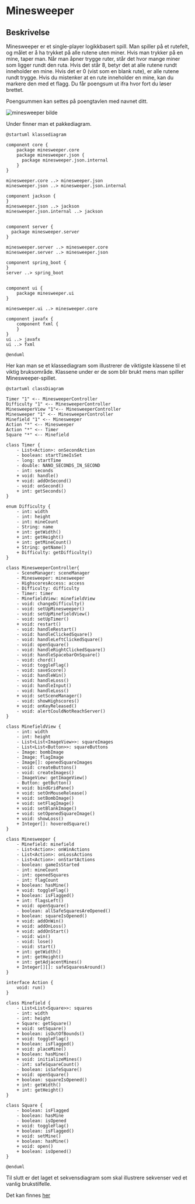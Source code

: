 # Minesweeper

Beskrivelse
- 
Minesweeper er et single-player logikkbasert spill. Man spiller på et rutefelt, og målet er å ha trykket på alle rutene uten miner. Hvis man trykker på en mine, taper man. Når man åpner trygge ruter, står det hvor mange miner som ligger rundt den ruta. Hvis det står 8, betyr det at alle rutene rundt inneholder en mine. Hvis det er 0 (vist som en blank rute), er alle rutene rundt trygge. Hvis du mistenker at en rute inneholder en mine, kan du markere den med et flagg. Du får poengsum ut ifra hvor fort du løser brettet.

Poengsummen kan settes på poengtavlen med navnet ditt.

![minesweeper bilde](/minesweeper\ui\src\main\resources\minesweeper\ui\minesweeper.png)

Under finner man et pakkediagram.

```plantuml
@startuml klassediagram

component core {
	package minesweeper.core
	package minesweeper.json {
	  package minesweeper.json.internal
	}
}

minesweeper.core ..> minesweeper.json
minesweeper.json ..> minesweeper.json.internal

component jackson {
}
minesweeper.json ..> jackson
minesweeper.json.internal ..> jackson


component server {
  package minesweeper.server
}

minesweeper.server ..> minesweeper.core
minesweeper.server ..> minesweeper.json

component spring_boot {
}
server ..> spring_boot


component ui {
	package minesweeper.ui
}

minesweeper.ui ..> minesweeper.core

component javafx {
	component fxml {
	}
}
ui ..> javafx
ui ..> fxml

@enduml
```


Her kan man se et klassediagram som illustrerer de viktigste klassene til et viktig bruksområde.
Klassene under er de som blir brukt mens man spiller Minesweeper-spillet.

```plantuml
@startuml classDiagram

Timer "1" <-- MinesweeperController
Difficulty "1" <-- MinesweeperController
MinesweeperView "1"<-- MinesweeperController
Minesweeper "1" <-- MinesweeperController
Minefield "1" <-- Minesweeper
Action "*" <-- Minesweeper
Action "*" <-- Timer
Square "*" <-- Minefield

class Timer {
    - List<Action>: onSecondAction
    - boolean: startTimeIsSet
    - long: startTime
    - double: NANO_SECONDS_IN_SECOND
    - int: seconds
    + void: handle()
    + void: addOnSecond()
    - void: onSecond()
    + int: getSeconds()
}

enum Difficulty {
    - int: width
    - int: height
    - int: mineCount
    - String: name
    + int: getWidth()
    + int: getHeight()
    + int: getMineCount()
    + String: getName()
    + Difficulty: getDifficulty()
}

class MinesweeperController{
    - SceneManager: sceneManager
    - Minesweeper: minesweeper
    - HighscoresAccess: access
    - Difficulty: difficulty
    - Timer: timer
    - MinefieldView: minefieldView
    - void: changeDifficulty()
    - void: setUpMinesweeper()
    - void: setUpMinefieldView()
    - void: setUpTimer()
    + void: restart()
    - void: handleRestart()
    - void: handleClickedSquare()
    - void: handleLeftClickedSquare()
    - void: openSquare()
    - void: handleRightClickedSquare()
    - void: handleSpacebarOnSquare()
    - void: chord()
    - void: toggleFlag()
    - void: saveScore()
    - void: handleWin()
    - void: handleLoss()
    - void: handleInput()
    - void: handleLoss()
    + void: setSceneManager()
    - void: showHighscores()
    + void: onKeyReleased()
    - void: alertCouldNotReachServer()
}

class MinefieldView {
    - int: width
    - int: height
    - List<List<ImageView>>: squareImages
    - List<List<Button>>: squareButtons
    - Image: bombImage
    - Image: flagImage
    - Image[]: openedSquareImages
    - void: createButtons()
    - void: createImages()
    - ImageView: getImageView()
    - Button: getButton()
    + void: bindGridPane()
    + void: setOnMouseRelease()
    + void: setBombImage()
    + void: setFlagImage()
    + void: setBlankImage()
    + void: setOpenedSquareImage()
    + void: showLoss()
    + Integer[]: hoveredSquare()
}

class Minesweeper {
    - Minefield: minefield
    - List<Action>: onWinActions
    - List<Action>: onLossActions
    - List<Action>: onStartActions
    - boolean: gameIsStarted
    - int: mineCount
    - int: openedSquares
    - int: flagCount
    + boolean: hasMine()
    + void: toggleFlag()
    + boolean: isFlagged()
    + int: flagsLeft()
    + void: openSquare()
    - boolean: allSafeSquaresAreOpened()
    + boolean: squareIsOpened()
    + void: addOnWin()
    + void: addOnLoss()
    + void: addOnStart()
    - void: win()
    - void: lose()
    - void: start()
    + int: getWidth()
    + int: getHeight()
    + int: getAdjacentMines()
    + Integer[][]: safeSquaresAround()
}

interface Action {
    void: run()
}

class Minefield {
    - List<List<Square>>: squares
    - int: width
    - int: height
    + Square: getSquare()
    + void: setSquare()
    + boolean: isOutOfBounds()
    + void: toggleFlag()
    + boolean: isFlagged()
    + void: placeMine()
    + boolean: hasMine()
    + void: initializeMines()
    - int: safeSquareCount()
    - boolean: isSafeSquare()
    + void: openSquare()
    + boolean: squareIsOpened()
    + int: getWidth()
    + int: getHeight()
}

class Square {
    - boolean: isFlagged
    - boolean: hasMine
    - boolean: isOpened
    + void: toggleFlag()
    + boolean: isFlagged()
    + void: setMine()
    + boolean: hasMine()
    + void: open()
    + boolean: isOpened()
}

@enduml
```


Til slutt er det laget et sekvensdiagram som skal illustrere sekvenser ved et vanlig brukstilfelle.

Det kan finnes [her](/docs/sequence-diagram.md)
